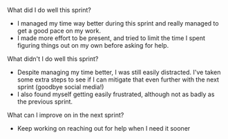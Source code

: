 What did I do well this sprint?
- I managed my time way better during this sprint and really managed to get a good pace on my work.
- I made more effort to be present, and tried to limit the time I spent figuring things out on my own before asking for help.

What didn't I do well this sprint?
- Despite managing my time better, I was still easily distracted. I've taken some extra steps to see if I can mitigate that even further with the next sprint (goodbye social media!)
- I also found myself getting easily frustrated, although not as badly as the previous sprint.

What can I improve on in the next sprint?
- Keep working on reaching out for help when I need it sooner
